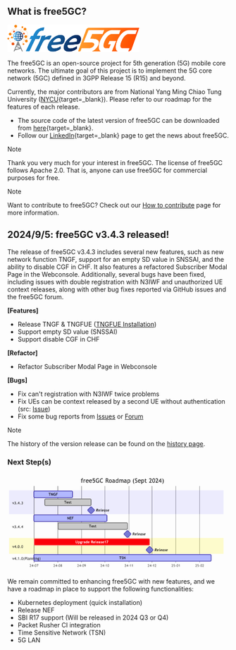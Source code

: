 <!-- <iframe width="616" height="400" src="https://www.youtube.com/embed/SFO2z5-4zxs?list=PLeDUIabcS2_p4fjApgJHNiVpfYSzz1oJi" title="free5GC Demonstration with 5G SA gNB and UE" frameborder="0" allow="accelerometer; autoplay; clipboard-write; encrypted-media; gyroscope; picture-in-picture; web-share" allowfullscreen></iframe> -->

<!-- Google tag (gtag.js) --> <script async src="https://www.googletagmanager.com/gtag/js?id=G-JETJ7TJ805"></script> <script> window.dataLayer = window.dataLayer || []; function gtag(){dataLayer.push(arguments);} gtag('js', new Date()); gtag('config', 'G-JETJ7TJ805'); </script>

## What is free5GC?
<img width="300" src="./assets/logo.png"/>

The free5GC is an open-source project for 5th generation (5G) mobile core networks. The ultimate goal of this project is to implement the 5G core network (5GC) defined in 3GPP Release 15 (R15) and beyond.

Currently, the major contributors are from National Yang Ming Chiao Tung University ([NYCU](https://en.nycu.edu.tw/){target=_blank}). Please refer to our roadmap for the features of each release.

- The source code of the latest version of free5GC can be downloaded from [here](https://github.com/free5gc/free5gc){target=_blank}.
- Follow our [LinkedIn](https://www.linkedin.com/company/free5gc/){target=_blank} page to get the news about free5GC.

> [!NOTE]
> Thank you very much for your interest in free5GC. The license of free5GC follows Apache 2.0. That is, anyone can use free5GC for commercial purposes for free.

> [!NOTE]
> Want to contribute to free5GC? Check out our [How to contribute](https://free5gc.org/guide/contribute/) page for more information.

## 2024/9/5: free5GC v3.4.3 released!
The release of free5GC v3.4.3 includes several new features, such as new network function TNGF, support for an empty SD value in SNSSAI, and the ability to disable CGF in CHF. It also features a refactored Subscriber Modal Page in the Webconsole. Additionally, several bugs have been fixed, including issues with double registration with N3IWF and unauthorized UE context releases, along with other bug fixes reported via GitHub issues and the free5GC forum.

**[Features]**

- Release TNGF & TNGFUE ([TNGFUE Installation](./guide/TNGF/tngfue-installation.md))
- Support empty SD value (SNSSAI)
- Support disable CGF in CHF

**[Refactor]**

- Refactor Subscriber Modal Page in Webconsole

**[Bugs]**

- Fix can't registration with N3IWF twice problems
- Fix UEs can be context released by a second UE without authentication (src: [Issue](https://github.com/free5gc/free5gc/issues/580))
- Fix some bug reports from [Issues](https://github.com/free5gc/free5gc/issues) or [Forum](https://forum.free5gc.org/)

> [!NOTE]
> The history of the version release can be found on the [history page](./history.md).

### Next Step(s)

![](./assets/roadmap-0924.png)

We remain committed to enhancing free5GC with new features, and we have a roadmap in place to support the following functionalities:

- Kubernetes deployment (quick installation)
- Release NEF
- SBI R17 support (Will be released in 2024 Q3 or Q4)
- Packet Rusher CI integration
- Time Sensitive Network (TSN)
- 5G LAN
